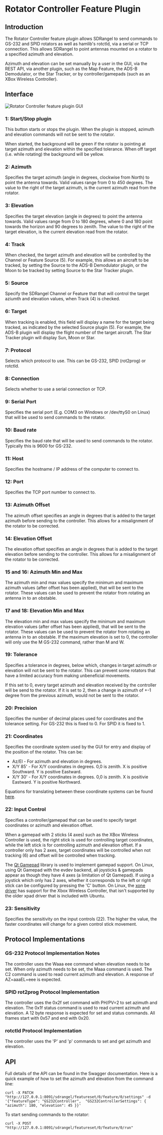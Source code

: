 <h1>Rotator Controller Feature Plugin</h1>

<h2>Introduction</h2>

The Rotator Controller feature plugin allows SDRangel to send commands to GS-232 and SPID rotators as well as hamlib's rotctld, via a serial or TCP connection.
This allows SDRangel to point antennas mounted on a rotator to a specified azimuth and elevation.

Azimuth and elevation can be set manually by a user in the GUI, via the REST API, via another plugin, such as the Map Feature, the ADS-B Demodulator, or the Star Tracker, or by controller/gamepads (such as an XBox Wireless Controller).

<h2>Interface</h2>

![Rotator Controller feature plugin GUI](../../../doc/img/GS232Controller_plugin.png)

<h3>1: Start/Stop plugin</h3>

This button starts or stops the plugin. When the plugin is stopped, azimuth and elevation commands will not be sent to the rotator.

When started, the background will be green if the rotator is pointing at target azimuth and elevation within the specified tolerance. When off target (i.e. while rotating) the background will be yellow.

<h3>2: Azimuth</h3>

Specifies the target azimuth (angle in degrees, clockwise from North) to point the antenna towards. Valid values range from 0 to 450 degrees.
The value to the right of the target azimuth, is the current azimuth read from the rotator.

<h3>3: Elevation</h3>

Specifies the target elevation (angle in degrees) to point the antenna towards. Valid values range from 0 to 180 degrees, where 0 and 180 point towards the horizon and 90 degrees to zenith.
The value to the right of the target elevation, is the current elevation read from the rotator.

<h3>4: Track</h3>

When checked, the target azimuth and elevation will be controlled by the Channel or Feature Source (5).
For example, this allows an aircraft to be tracked, by setting the Source to the ADS-B Demodulator plugin, or the Moon to be tracked by setting Source to the Star Tracker plugin.

<h3>5: Source</h3>

Specify the SDRangel Channel or Feature that that will control the target aziumth and elevation values, when Track (4) is checked.

<h3>6: Target</h3>

When tracking is enabled, this field will display a name for the target being tracked, as indicated by the selected Source plugin (5).
For example, the ADS-B plugin will display the flight number of the target aircraft. The Star Tracker plugin will display Sun, Moon or Star.

<h3>7: Protocol</h3>

Selects which protocol to use. This can be GS-232, SPID (rot2prog) or rotctld.

<h3>8: Connection</h3>

Selects whether to use a serial connection or TCP.

<h3>9: Serial Port</h3>

Specifies the serial port (E.g. COM3 on Windows or /dev/ttyS0 on Linux) that will be used to send commands to the rotator.

<h3>10: Baud rate</h3>

Specifies the baud rate that will be used to send commands to the rotator. Typically this is 9600 for GS-232.

<h3>11: Host</h3>

Specifies the hostname / IP address of the computer to connect to.

<h3>12: Port</h3>

Specifies the TCP port number to connect to.

<h3>13: Azimuth Offset</h3>

The azimuth offset specifies an angle in degrees that is added to the target azimuth before sending to the controller. This allows for a misalignment of the rotator to be corrected.

<h3>14: Elevation Offset</h3>

The elevation offset specifies an angle in degrees that is added to the target elevation before sending to the controller. This allows for a misalignment of the rotator to be corrected.

<h3>15 and 16: Azimuth Min and Max</h3>

The azimuth min and max values specify the minimum and maximum azimuth values (after offset has been applied), that will be sent to the rotator.
These values can be used to prevent the rotator from rotating an antenna in to an obstable.

<h3>17 and 18: Elevation Min and Max</h3>

The elevation min and max values specify the minimum and maximum elevation values (after offset has been applied), that will be sent to the rotator.
These values can be used to prevent the rotator from rotating an antenna in to an obstable.
If the maximum elevation is set to 0, the controller will only use the M GS-232 command, rather than M and W.

<h3>19: Tolerance</h3>

Specifies a tolerance in degrees, below which, changes in target azimuth or elevation will not be sent to the rotator.
This can prevent some rotators that have a limited accuracy from making unbeneficial movements.

If this set to 0, every target azimuth and elevation received by the controller will be send to the rotator.
If it is set to 2, then a change in azimuth of +-1 degree from the previous azimuth, would not be sent to the rotator.

<h3>20: Precision</h3>

Specifies the number of decimal places used for coordinates and the tolerance setting.
For GS-232 this is fixed to 0. For SPID it is fixed to 1.

<h3>21: Coordinates</h3>

Specifies the coordinate system used by the GUI for entry and display of the position of the rotator. This can be:

* Az/El - For azimuth and elevation in degrees.
* X/Y 85' - For X/Y coordinates in degrees. 0,0 is zenith. X is positive Southward. Y is positive Eastward.
* X/Y 30' - For X/Y coordinates in degrees. 0,0 is zenith. X is positivie Eastward. Y is positive Northward.

Equations for translating between these coordinate systems can be found [here](https://ntrs.nasa.gov/citations/19670030005).

<h3>22: Input Control</h3>

Specifies a controller/gamepad that can be used to specify target coordinates or azimuth and elevation offset.

When a gamepad with 2 sticks (4 axes) such as the XBox Wireless Controller is used, the right stick is used for controlling target coordinates,
while the left stick is for controlling azimuth and elevation offset.
If a controller only has 2 axes, target coordinates will be controlled when not tracking (6) and offset will be controlled when tracking.

The [Qt Gamepad](https://doc.qt.io/qt-5/qtgamepad-index.html) library is used to implement gamepad support.
On Linux, using Qt Gamepad with the evdev backend, all joysticks & gamepads appear as though they have 4 axes (a limitation of Qt Gamepad).
If using a joystick which only has 2 axes, whether it corresponds to the left or right stick can be configured by pressing the 'C' button.
On Linux, the [xone driver](https://github.com/medusalix/xone) has support for the Xbox Wireless Controller, that isn't supported by the older xpad driver that is included with Ubuntu.

<h3>23: Sensitivity</h3>

Specifies the sensitivity on the input controls (22). The higher the value, the faster coordinates will change for a given control stick movement.

<h2>Protocol Implementations</h2>

<h3>GS-232 Protocol Implementation Notes</h3>

The controller uses the Waaa eee command when elevation needs to be set.
When only azimuth needs to be set, the Maaa command is used.
The C2 command is used to read current azimuth and elevation. A response of AZ=aaaEL=eee is expected.

<h3>SPID rot2prog Protocol Implementation</h3>

The controller uses the 0x2f set command with PH/PV=2 to set azimuth and elevation.
The 0x1f status command is used to read current azimuth and elevation.
A 12 byte response is expected for set and status commands.
All frames start with 0x57 and end with 0x20.

<h3>rotctld Protocol Implementation</h3>

The controller uses the 'P' and 'p' commands to set and get azimuth and elevation.

<h2>API</h2>

Full details of the API can be found in the Swagger documentation. Here is a quick example of how to set the azimuth and elevation from the command line:

    curl -X PATCH "http://127.0.0.1:8091/sdrangel/featureset/0/feature/0/settings" -d '{"featureType": "GS232Controller",  "GS232ControllerSettings": { "azimuth": 180, "elevation": 45 }}'

To start sending commands to the rotator:

    curl -X POST "http://127.0.0.1:8091/sdrangel/featureset/0/feature/0/run"
